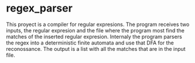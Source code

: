 # regex_parser
This proyect is a compiler for regular expresions. The program receives two inputs, the regular expresion and the file where the program most find the matches of the inserted regular expresion. Internaly the program parsers the regex into a deterministic finite automata and use that DFA for the reconossance. 
The output is a list with all the matches that are in the input file. 